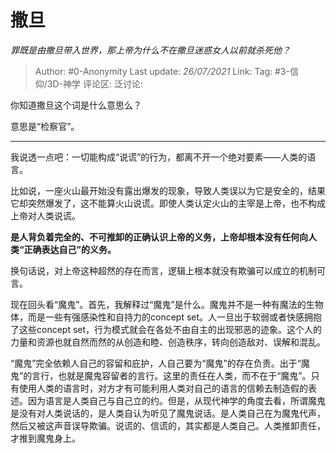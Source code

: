 # 撒旦
*罪既是由撒旦带入世界，那上帝为什么不在撒旦迷惑女人以前就杀死他？*

> Author: #0-Anonymity
> Last update: *26/07/2021*
> Link:
> Tag: #3-信仰/3D-神学
> 评论区:
> 泛讨论:

你知道撒旦这个词是什么意思么？

意思是“检察官”。

---

我说透一点吧：一切能构成“说谎”的行为，都离不开一个绝对要素——人类的语言。

比如说，一座火山最开始没有露出爆发的现象，导致人类误以为它是安全的，结果它却突然爆发了，这不能算火山说谎。即使人类认定火山的主宰是上帝，也不构成上帝对人类说谎。

**是人背负着完全的、不可推卸的正确认识上帝的义务，上帝却根本没有任何向人类“正确表达自己”的义务。**

换句话说，对上帝这种超然的存在而言，逻辑上根本就没有欺骗可以成立的机制可言。

现在回头看“魔鬼”。首先，我解释过“魔鬼”是什么。魔鬼并不是一种有魔法的生物体，而是一些有强感染性和自持力的concept set。人一旦出于软弱或者快感拥抱了这些concept set，行为模式就会在各处不由自主的出现邪恶的迹象。这个人的力量和资源也就自然而然的从创造和睦、创造秩序，转向创造敌对、误解和混乱。

“魔鬼”完全依赖人自己的容留和庇护，人自己要为“魔鬼”的存在负责。出于“魔鬼”的言行，也就是魔鬼容留者的言行。这里的责任在人类，而不在于“魔鬼”。只有使用人类的语言时，对方才有可能利用人类对自己的语言的信赖去制造假的表述。因为语言是人类自己与自己立的约。但是，从现代神学的角度去看，所谓魔鬼是没有对人类说话的，是人类自认为听见了魔鬼说话。是人类自己在为魔鬼代声，然后又被这声音误导欺骗。说谎的、信谎的，其实都是人类自己。人类推卸责任，才推到魔鬼身上。
